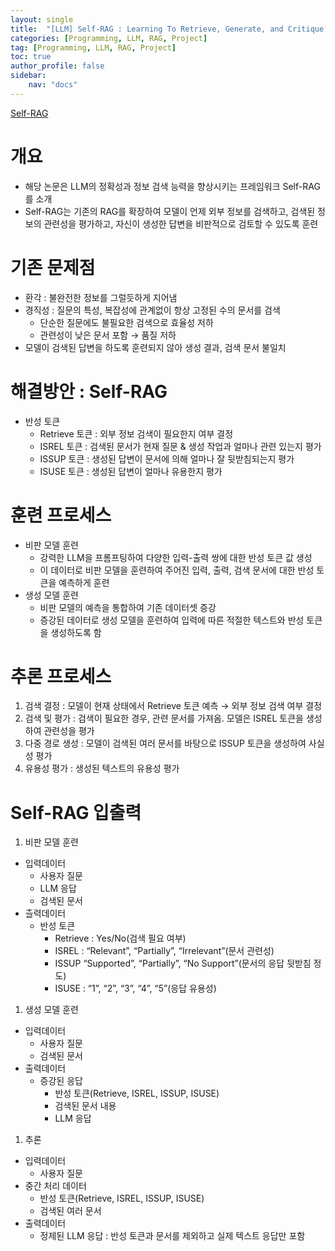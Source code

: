 ```yaml
---
layout: single
title:  "[LLM] Self-RAG : Learning To Retrieve, Generate, and Critique Through Self-Reflection"
categories: [Programming, LLM, RAG, Project]
tag: [Programming, LLM, RAG, Project]
toc: true
author_profile: false
sidebar:
    nav: "docs"
---
```


[Self-RAG](https://arxiv.org/abs/2310.11511)

# 개요

- 해당 논문은 LLM의 정확성과 정보 검색 능력을 향상시키는 프레임워크 Self-RAG를 소개
- Self-RAG는 기존의 RAG를 확장하여 모델이 언제 외부 정보를 검색하고, 검색된 정보의 관련성을 평가하고, 자신이 생성한 답변을 비판적으로 검토할 수 있도록 훈련

# 기존 문제점

- 환각 : 불완전한 정보를 그럴듯하게 지어냄
- 경직성 : 질문의 특성, 복잡성에 관계없이 항상 고정된 수의 문서를 검색
  - 단순한 질문에도 불필요한 검색으로 효율성 저하
  - 관련성이 낮은 문서 포함 → 품질 저하
- 모델이 검색된 답변을 하도록 훈련되지 않아 생성 결과, 검색 문서 불일치

# 해결방안 : Self-RAG

- 반성 토큰
  - Retrieve 토큰 : 외부 정보 검색이 필요한지 여부 결정
  - ISREL 토큰 : 검색된 문서가 현재 질문 & 생성 작업과 얼마나 관련 있는지 평가
  - ISSUP 토큰 : 생성된 답변이 문서에 의해 얼마나 잘 뒷받침되는지 평가
  - ISUSE 토큰 : 생성된 답변이 얼마나 유용한지 평가

# 훈련 프로세스

- 비판 모델 훈련
  - 강력한 LLM을 프롬프팅하여 다양한 입력-출력 쌍에 대한 반성 토큰 값 생성
  - 이 데이터로 비판 모델을 훈련하여 주어진 입력, 출력, 검색 문서에 대한 반성 토큰을 예측하게 훈련
- 생성 모델 훈련
  - 비판 모델의 예측을 통합하여 기존 데이터셋 증강
  - 증강된 데이터로 생성 모델을 훈련하여 입력에 따른 적절한 텍스트와 반성 토큰을 생성하도록 함

# 추론 프로세스

1. 검색 결정 : 모델이 현재 상태에서 Retrieve 토큰 예측 → 외부 정보 검색 여부 결정
2. 검색 및 평가 : 검색이 필요한 경우, 관련 문서를 가져옴. 모델은 ISREL 토큰을 생성하여 관련성을 평가
3. 다중 경로 생성 : 모델이 검색된 여러 문서를 바탕으로 ISSUP 토큰을 생성하여 사실성 평가
4. 유용성 평가 : 생성된 텍스트의 유용성 평가

# Self-RAG 입출력

1. 비판 모델 훈련

- 입력데이터
  - 사용자 질문
  - LLM 응답
  - 검색된 문서 
- 츨력데이터
  - 반성 토큰
    - Retrieve : Yes/No(검색 필요 여부)
    - ISREL : “Relevant”, “Partially”, “Irrelevant”(문서 관련성)
    - ISSUP  “Supported”, “Partially”, “No Support”(문서의 응답 뒷받침 정도)
    - ISUSE : “1”, “2”, “3”, “4”, “5”(응답 유용성)

1. 생성 모델 훈련

- 입력데이터
  - 사용자 질문
  - 검색된 문서
- 출력데이터
  - 증강된 응답
    - 반성 토큰(Retrieve, ISREL, ISSUP, ISUSE)
    - 검색된 문서 내용
    - LLM 응답

1. 추론

- 입력데이터
  - 사용자 질문
- 중간 처리 데이터
  - 반성 토큰(Retrieve, ISREL, ISSUP, ISUSE)
  - 검색된 여러 문서
- 출력데이터
  - 정제된 LLM 응답 : 반성 토큰과 문서를 제외하고 실제 텍스트 응답만 포함

 